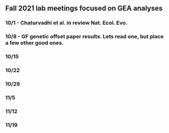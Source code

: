 ## Fall 2021 lab meetings focused on GEA analyses

### 10/1 - Chaturvadhi et al. in review Nat. Ecol. Evo.

### 10/8 - GF genetic offset paper results. Lets read one, but place a few other good ones. 

### 10/15

### 10/22

### 10/29

### 11/5

### 11/12

### 11/19
